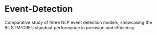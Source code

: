 # Event-Detection
Comparative study of three NLP event detection models, showcasing the BiLSTM-CRF’s standout performance in precision and efficiency.
